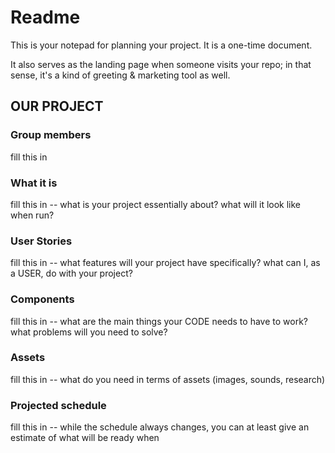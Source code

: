# Readme

This is your notepad for planning your project. It is a one-time document.

It also serves as the landing page when someone visits your repo; in that sense, it's a kind of greeting & marketing tool as well.

## OUR PROJECT

### Group members

fill this in

### What it is

fill this in -- what is your project essentially about? what will it look like when run?

### User Stories

fill this in -- what features will your project have specifically? what can I, as a USER, do with your project?

### Components

fill this in -- what are the main things your CODE needs to have to work? what problems will you need to solve?

### Assets

fill this in -- what do you need in terms of assets (images, sounds, research)

### Projected schedule

fill this in -- while the schedule always changes, you can at least give an estimate of what will be ready when

